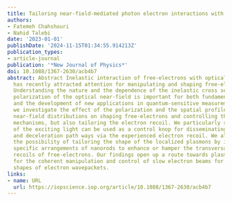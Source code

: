 ```yaml
---
title: Tailoring near-field-mediated photon electron interactions with light polarization
authors:
- Fatemeh Chahshouri
- Nahid Talebi
date: '2023-01-01'
publishDate: '2024-11-15T01:34:55.914213Z'
publication_types:
- article-journal
publication: '*New Journal of Physics*'
doi: 10.1088/1367-2630/acb4b7
abstract: Abstract Inelastic interaction of free-electrons with optical near fields
  has recently attracted attention for manipulating and shaping free-electron wavepackets.
  Understanding the nature and the dependence of the inelastic cross section on the
  polarization of the optical near-field is important for both fundamental aspects
  and the development of new applications in quantum-sensitive measurements. Here,
  we investigate the effect of the polarization and the spatial profile of plasmonic
  near-field distributions on shaping free-electrons and controlling the energy transfer
  mechanisms, but also tailoring the electron recoil. We particularly show that polarization
  of the exciting light can be used as a control knop for disseminating the acceleration
  and deceleration path ways via the experienced electron recoil. We also demonstrate
  the possibility of tailoring the shape of the localized plasmons by incorporating
  specific arrangements of nanorods to enhance or hamper the transversal and longitudinal
  recoils of free-electrons. Our findings open up a route towards plasmonic near-fields-engineering
  for the coherent manipulation and control of slow electron beams for creating desired
  shapes of electron wavepackets.
links:
- name: URL
  url: https://iopscience.iop.org/article/10.1088/1367-2630/acb4b7
---
```

